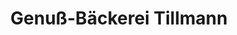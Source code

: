 ---
title: "Genuß-Bäckerei Tillmann"
url: /sundern-sauerland/genuss-baeckerei-tillmann/
shop: Bäckerei
---